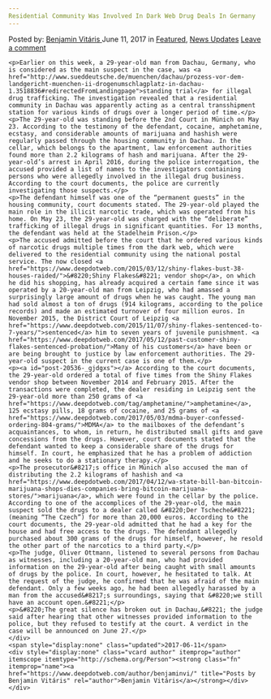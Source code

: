 ```yaml
---
Residential Community Was Involved In Dark Web Drug Deals In Germany
---
```

<article class="post-listing post-20536 post type-post status-publish format-standard has-post-thumbnail hentry 
    <div class="post-inner">
        <span>Posted by: <a href="https://www.deepdotweb.com/author/benjaminvi/" title="">Benjamin Vitáris </a></span>
    <span>June 11, 2017</span>
    <span>in <a href="https://www.deepdotweb.com/category/deepdot-news/" rel="category tag">Featured</a>, <a href="https://www.deepdotweb.com/category/news-updates/" rel="category tag">News Updates</a></span>
    <span><a href="https://www.deepdotweb.com/2017/06/11/residential-community-was-involve/#respond">Leave a comment</a></span>
    </p>
    <div class="clear"></div>
    
    <p>Earlier on this week, a 29-year-old man from Dachau, Germany, who is considered as the main suspect in the case, was <a href="http://www.sueddeutsche.de/muenchen/dachau/prozess-vor-dem-landgericht-muenchen-ii-drogenumschlagplatz-in-dachau-1.3518836#redirectedFromLandingpage">standing trial</a> for illegal drug trafficking. The investigation revealed that a residential community in Dachau was apparently acting as a central transshipment station for various kinds of drugs over a longer period of time.</p>
    <p>The 29-year-old was standing before the 2nd Court in Münich on May 23. According to the testimony of the defendant, cocaine, amphetamine, ecstasy, and considerable amounts of marijuana and hashish were regularly passed through the housing community in Dachau. In the cellar, which belongs to the apartment, law enforcement authorities found more than 2.2 kilograms of hash and marijuana. After the 29-year-old’s arrest in April 2016, during the police interrogation, the accused provided a list of names to the investigators containing persons who were allegedly involved in the illegal drug business. According to the court documents, the police are currently investigating those suspects.</p>
    <p>The defendant himself was one of the “permanent guests” in the housing community, court documents stated. The 29-year-old played the main role in the illicit narcotic trade, which was operated from his home. On May 23, the 29-year-old was charged with the “deliberate” trafficking of illegal drugs in significant quantities. For 13 months, the defendant was held at the Stadelheim Prison.</p>
    <p>The accused admitted before the court that he ordered various kinds of narcotic drugs multiple times from the dark web, which were delivered to the residential community using the national postal service. The now closed <a href="https://www.deepdotweb.com/2015/03/12/shiny-flakes-bust-38-houses-raided/">&#8220;Shiny Flakes&#8221; vendor shop</a>, on which he did his shopping, has already acquired a certain fame since it was operated by a 20-year-old man from Leipzig, who had amassed a surprisingly large amount of drugs when he was caught. The young man had sold almost a ton of drugs (914 kilograms, according to the police records) and made an estimated turnover of four million euros. In November 2015, the District Court of Leipzig <a href="https://www.deepdotweb.com/2015/11/07/shiny-flakes-sentenced-to-7-years/">sentenced</a> him to seven years of juvenile punishment. <a href="https://www.deepdotweb.com/2017/05/12/past-customer-shiny-flakes-sentenced-probation/">Many of his customers</a> have been or are being brought to justice by law enforcement authorities. The 29-year-old suspect in the current case is one of them.</p>
    <p><a id="post-20536-_gjdgxs"></a> According to the court documents, the 29-year-old ordered a total of five times from the Shiny Flakes vendor shop between November 2014 and February 2015. After the transactions were completed, the dealer residing in Leipzig sent the 29-year-old more than 250 grams of <a href="https://www.deepdotweb.com/tag/amphetamine/">amphetamine</a>, 125 ecstasy pills, 18 grams of cocaine, and 25 grams of <a href="https://www.deepdotweb.com/2017/05/03/mdma-buyer-confessed-ordering-804-grams/">MDMA</a> to the mailboxes of the defendant’s acquaintances, to whom, in return, he distributed small gifts and gave concessions from the drugs. However, court documents stated that the defendant wanted to keep a considerable share of the drugs for himself. In court, he emphasized that he has a problem of addiction and he seeks to do a stationary therapy.</p>
    <p>The prosecutor&#8217;s office in Münich also accused the man of distributing the 2.2 kilograms of hashish and <a href="https://www.deepdotweb.com/2017/04/12/wa-state-bill-ban-bitcoin-marijuana-shops-dies-companies-bring-bitcoin-marijuana-stores/">marijuana</a>, which were found in the cellar by the police. According to one of the accomplices of the 29-year-old, the main suspect sold the drugs to a dealer called &#8220;Der Tscheche&#8221; (meaning “The Czech”) for more than 20,000 euros. According to the court documents, the 29-year-old admitted that he had a key for the house and had free access to the drugs. The defendant allegedly purchased about 300 grams of the drugs for himself, however, he resold the other part of the narcotics to a third party.</p>
    <p>The judge, Oliver Ottmann, listened to several persons from Dachau as witnesses, including a 20-year-old man, who had provided information on the 29-year-old after being caught with small amounts of drugs by the police. In court, however, he hesitated to talk. At the request of the judge, he confirmed that he was afraid of the main defendant. Only a few weeks ago, he had been allegedly harassed by a man from the accused&#8217;s surroundings, saying that &#8220;we still have an account open.&#8221;</p>
    <p>&#8220;The great silence has broken out in Dachau,&#8221; the judge said after hearing that other witnesses provided information to the police, but they refused to testify at the court. A verdict in the case will be announced on June 27.</p>
    </div>
    <span style="display:none" class="updated">2017-06-11</span>
    <div style="display:none" class="vcard author" itemprop="author" itemscope itemtype="http://schema.org/Person"><strong class="fn" itemprop="name"><a href="https://www.deepdotweb.com/author/benjaminvi/" title="Posts by Benjamin Vitáris" rel="author">Benjamin Vitáris</a></strong></div>
    </div>
</article>

